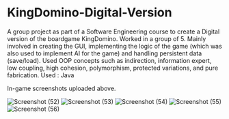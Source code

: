 # KingDomino-Digital-Version
A group project as part of a Software Engineering course to create a Digital version of the boardgame KingDomino.
Worked in a group of 5.
Mainly involved in creating the GUI, implementing the logic of the game (which was also used to implement AI for the game) and handling persistent data (save/load).
Used OOP concepts such as indirection, information expert, low coupling, high cohesion, polymorphism, protected variations, and pure fabrication.
Used : Java 

In-game screenshots uploaded above.

![Screenshot (52)](https://user-images.githubusercontent.com/72160157/190940386-a8208b33-c24e-4a65-b506-a0d20756df50.png)
![Screenshot (53)](https://user-images.githubusercontent.com/72160157/190940393-323ac598-b85e-4e0a-ab97-19b8e43a4773.png)
![Screenshot (54)](https://user-images.githubusercontent.com/72160157/190940401-c8e5f993-b1f6-4cb2-804a-c06f488b019d.png)
![Screenshot (55)](https://user-images.githubusercontent.com/72160157/190940408-2a56e078-01ba-402d-b60c-11ee9b7fc97e.png)
![Screenshot (56)](https://user-images.githubusercontent.com/72160157/190940416-4f416151-6b21-4cb0-bb6b-18616d3e2eaa.png)
